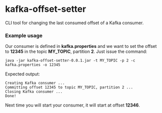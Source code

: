 # kafka-offset-setter
CLI tool for changing the last consumed offset of a Kafka consumer.

### Example usage
Our consumer is defined in **kafka.properties** and we want to set the offset to **12345** in the topic **MY_TOPIC**, partition **2**. Just issue the command:

    java -jar kafka-offset-setter-0.0.1.jar -t MY_TOPIC -p 2 -c kafka.properties -o 12345
    
Expected output:

    Creating Kafka consumer ...
    Committing offset 12345 to topic MY_TOPIC, partition 2 ...
    Closing Kafka consumer ...
    Done!

Next time you will start your consumer, it will start at offset **12346**.
